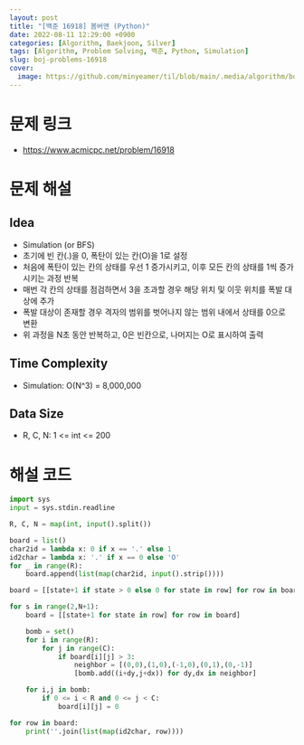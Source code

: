 ```yaml
---
layout: post
title: "[백준 16918] 봄버맨 (Python)"
date: 2022-08-11 12:29:00 +0900
categories: [Algorithm, Baekjoon, Silver]
tags: [Algorithm, Problem Solving, 백준, Python, Simulation]
slug: boj-problems-16918
cover:
  image: https://github.com/minyeamer/til/blob/main/.media/algorithm/boj-logo.png?raw=true
---
```


# 문제 링크
- https://www.acmicpc.net/problem/16918

# 문제 해설

## Idea
- Simulation (or BFS)
- 초기에 빈 칸(.)을 0, 폭탄이 있는 칸(O)을 1로 설정
- 처음에 폭탄이 있는 칸의 상태를 우선 1 증가시키고, 이후 모든 칸의 상태를 1씩 증가시키는 과정 반복
- 매번 각 칸의 상태를 점검하면서 3을 초과할 경우 해당 위치 및 이웃 위치를 폭발 대상에 추가
- 폭발 대상이 존재할 경우 격자의 범위를 벗어나지 않는 범위 내에서 상태를 0으로 변환
- 위 과정을 N초 동안 반복하고, 0은 빈칸으로, 나머지는 O로 표시하여 출력

## Time Complexity
- Simulation: O(N^3) = 8,000,000

## Data Size
- R, C, N: 1 <= int <= 200

# 해설 코드

```python
import sys
input = sys.stdin.readline

R, C, N = map(int, input().split())

board = list()
char2id = lambda x: 0 if x == '.' else 1
id2char = lambda x: '.' if x == 0 else 'O'
for _ in range(R):
    board.append(list(map(char2id, input().strip())))

board = [[state+1 if state > 0 else 0 for state in row] for row in board]

for s in range(2,N+1):
    board = [[state+1 for state in row] for row in board]

    bomb = set()
    for i in range(R):
        for j in range(C):
            if board[i][j] > 3:
                neighbor = [(0,0),(1,0),(-1,0),(0,1),(0,-1)]
                [bomb.add((i+dy,j+dx)) for dy,dx in neighbor]

    for i,j in bomb:
        if 0 <= i < R and 0 <= j < C:
            board[i][j] = 0

for row in board:
    print(''.join(list(map(id2char, row))))
```